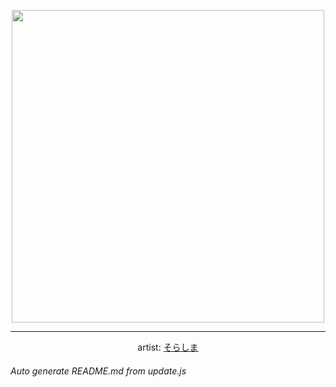 
<p align="center">
  <img width="500" src="https://nekos.best/api/v2/neko/0774.png">
  <hr/>
  <center>
    artist: <a href="https://twitter.com/sorashima_117/status/1516782555869380610">そらしま</a>
  </center>
</p>


###### Auto generate README.md from update.js

